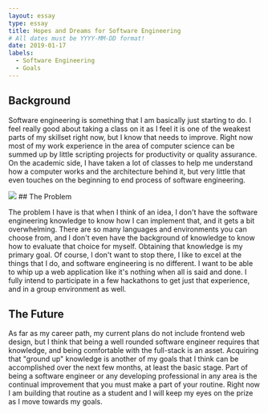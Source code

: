 ```yaml
---
layout: essay
type: essay
title: Hopes and Dreams for Software Engineering
# All dates must be YYYY-MM-DD format!
date: 2019-01-17
labels:
  - Software Engineering
  - Goals
---
```


## Background

Software engineering is something that I am basically just starting to do. I feel really good about taking a class on it as I feel it is one of the weakest parts of my skillset right now, but I know that needs to improve. Right now most of my work experience in the area of computer science can be summed up by little scripting projects for productivity or quality assurance. On the academic side, I have taken a lot of classes to help me understand how a computer works and the architecture behind it, but very little that even touches on the beginning to end process of software engineering.

<img class="ui large right rectangular floated image" src="https://imgs.xkcd.com/comics/xkcd_stack.png">
## The Problem

The problem I have is that when I think of an idea, I don't have the software engineering knowledge to know how I can implement that, and it gets a bit overwhelming. There are so many languages and environments you can choose from, and I don't even have the background of knowledge to know how to evaluate that choice for myself. Obtaining that knowledge is my primary goal. Of course, I don't want to stop there, I like to excel at the things that I do, and software engineering is no different. I want to be able to whip up a web application like it's nothing when all is said and done. I fully intend to participate in a few hackathons to get just that experience, and in a group environment as well.

## The Future

As far as my career path, my current plans do not include frontend web design, but I think that being a well rounded software engineer requires that knowledge, and being comfortable with the full-stack is an asset. Acquiring that "ground up" knowledge is another of my goals that I think can be accomplished over the next few months, at least the basic stage. Part of being a software engineer or any developing professional in any area is the continual improvement that you must make a part of your routine. Right now I am building that routine as a student and I will keep my eyes on the prize as I move towards my goals. 


